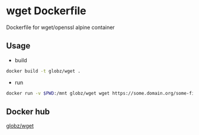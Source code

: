 # wget Dockerfile

Dockerfile for wget/openssl alpine container

## Usage

* build

```bash
docker build -t globz/wget .
```

* run

```bash
docker run -v $PWD:/mnt globz/wget wget https://some.domain.org/some-file
```

## Docker hub

[globz/wget](https://hub.docker.com/r/globz/wget)
